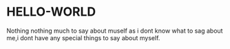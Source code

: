# HELLO-WORLD
Nothing
nothing much to say about muself as i dont know what to sag about me,i dont have any special things to say about myself.
